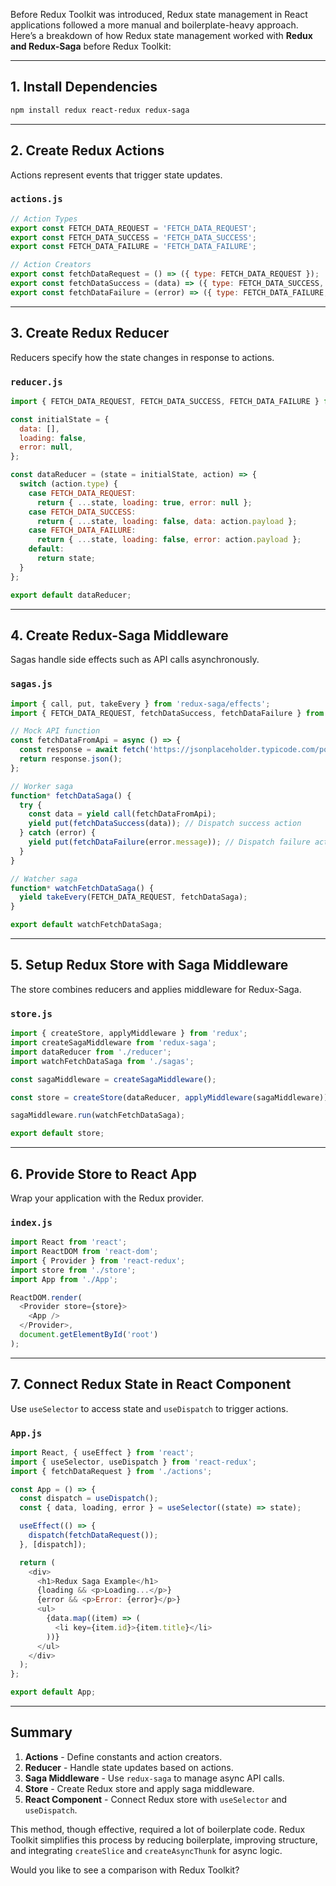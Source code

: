 Before Redux Toolkit was introduced, Redux state management in React applications followed a more manual and boilerplate-heavy approach. Here’s a breakdown of how Redux state management worked with **Redux and Redux-Saga** before Redux Toolkit:

---

## **1. Install Dependencies**
```bash
npm install redux react-redux redux-saga
```

---

## **2. Create Redux Actions**  
Actions represent events that trigger state updates.

### `actions.js`
```js
// Action Types
export const FETCH_DATA_REQUEST = 'FETCH_DATA_REQUEST';
export const FETCH_DATA_SUCCESS = 'FETCH_DATA_SUCCESS';
export const FETCH_DATA_FAILURE = 'FETCH_DATA_FAILURE';

// Action Creators
export const fetchDataRequest = () => ({ type: FETCH_DATA_REQUEST });
export const fetchDataSuccess = (data) => ({ type: FETCH_DATA_SUCCESS, payload: data });
export const fetchDataFailure = (error) => ({ type: FETCH_DATA_FAILURE, payload: error });
```

---

## **3. Create Redux Reducer**  
Reducers specify how the state changes in response to actions.

### `reducer.js`
```js
import { FETCH_DATA_REQUEST, FETCH_DATA_SUCCESS, FETCH_DATA_FAILURE } from './actions';

const initialState = {
  data: [],
  loading: false,
  error: null,
};

const dataReducer = (state = initialState, action) => {
  switch (action.type) {
    case FETCH_DATA_REQUEST:
      return { ...state, loading: true, error: null };
    case FETCH_DATA_SUCCESS:
      return { ...state, loading: false, data: action.payload };
    case FETCH_DATA_FAILURE:
      return { ...state, loading: false, error: action.payload };
    default:
      return state;
  }
};

export default dataReducer;
```

---

## **4. Create Redux-Saga Middleware**  
Sagas handle side effects such as API calls asynchronously.

### `sagas.js`
```js
import { call, put, takeEvery } from 'redux-saga/effects';
import { FETCH_DATA_REQUEST, fetchDataSuccess, fetchDataFailure } from './actions';

// Mock API function
const fetchDataFromApi = async () => {
  const response = await fetch('https://jsonplaceholder.typicode.com/posts');
  return response.json();
};

// Worker saga
function* fetchDataSaga() {
  try {
    const data = yield call(fetchDataFromApi);
    yield put(fetchDataSuccess(data)); // Dispatch success action
  } catch (error) {
    yield put(fetchDataFailure(error.message)); // Dispatch failure action
  }
}

// Watcher saga
function* watchFetchDataSaga() {
  yield takeEvery(FETCH_DATA_REQUEST, fetchDataSaga);
}

export default watchFetchDataSaga;
```

---

## **5. Setup Redux Store with Saga Middleware**  
The store combines reducers and applies middleware for Redux-Saga.

### `store.js`
```js
import { createStore, applyMiddleware } from 'redux';
import createSagaMiddleware from 'redux-saga';
import dataReducer from './reducer';
import watchFetchDataSaga from './sagas';

const sagaMiddleware = createSagaMiddleware();

const store = createStore(dataReducer, applyMiddleware(sagaMiddleware));

sagaMiddleware.run(watchFetchDataSaga);

export default store;
```

---

## **6. Provide Store to React App**
Wrap your application with the Redux provider.

### `index.js`
```js
import React from 'react';
import ReactDOM from 'react-dom';
import { Provider } from 'react-redux';
import store from './store';
import App from './App';

ReactDOM.render(
  <Provider store={store}>
    <App />
  </Provider>,
  document.getElementById('root')
);
```

---

## **7. Connect Redux State in React Component**
Use `useSelector` to access state and `useDispatch` to trigger actions.

### `App.js`
```js
import React, { useEffect } from 'react';
import { useSelector, useDispatch } from 'react-redux';
import { fetchDataRequest } from './actions';

const App = () => {
  const dispatch = useDispatch();
  const { data, loading, error } = useSelector((state) => state);

  useEffect(() => {
    dispatch(fetchDataRequest());
  }, [dispatch]);

  return (
    <div>
      <h1>Redux Saga Example</h1>
      {loading && <p>Loading...</p>}
      {error && <p>Error: {error}</p>}
      <ul>
        {data.map((item) => (
          <li key={item.id}>{item.title}</li>
        ))}
      </ul>
    </div>
  );
};

export default App;
```

---

## **Summary**
1. **Actions** - Define constants and action creators.
2. **Reducer** - Handle state updates based on actions.
3. **Saga Middleware** - Use `redux-saga` to manage async API calls.
4. **Store** - Create Redux store and apply saga middleware.
5. **React Component** - Connect Redux store with `useSelector` and `useDispatch`.

This method, though effective, required a lot of boilerplate code. Redux Toolkit simplifies this process by reducing boilerplate, improving structure, and integrating `createSlice` and `createAsyncThunk` for async logic.

Would you like to see a comparison with Redux Toolkit?
